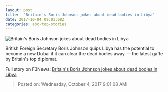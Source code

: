 ```yaml
---
layout: post
title:  "Britain's Boris Johnson jokes about dead bodies in Libya"
date: 2017-10-04 09:01:08Z
categories: abc-top-stories
---
```


![Britain's Boris Johnson jokes about dead bodies in Libya](http://www.abc.net.au/news/image/9016512-1x1-700x700.jpg)

British Foreign Secretary Boris Johnson quips Libya has the potential to become a new Dubai if it can clear the dead bodies away — the latest gaffe by Britain's top diplomat.


Full story on F3News: [Britain's Boris Johnson jokes about dead bodies in Libya](http://www.f3nws.com/n/ZnvPBF)

> Posted on: Wednesday, October 4, 2017 9:01:08 AM
